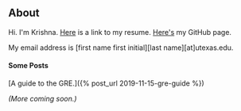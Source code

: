 ## About

Hi. I'm Krishna. [Here](http://cs.utexas.edu/~kchittur/Krishna_Chittur_Resume.pdf "resume") is a link to my resume. [Here's](https://github.com/krishnachittur "github") my GitHub page.

My email address is [first name first initial][last name][at]utexas.edu.

#### Some Posts

[A guide to the GRE.]({% post_url 2019-11-15-gre-guide %})

_(More coming soon.)_